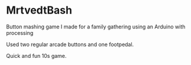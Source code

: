 # MrtvedtBash
Button mashing game I made for a family gathering using an Arduino with processing

Used two regular arcade buttons and one footpedal.

Quick and fun 10s game. 
